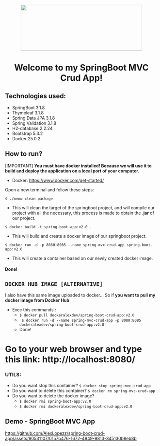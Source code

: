 <p align="center">
 <img src="https://github.com/AlexLopezz/spring-boot-crud-app/assets/90531107/389850c3-c739-4958-b1c6-d1690f915783" style="display:block; margin:auto;" width="400" height="150">
</p>

<h1 align="center">Welcome to my SpringBoot MVC Crud App!</h1>

## Technologies used:
* SpringBoot 3.1.8
* Thymeleaf 3.1.8
* Spring Data JPA 3.1.8
* Spring Validation 3.1.8
* H2-database 2.2.24
* Bootstrap 5.3.2
* Docker 25.0.2


## How to run?
[IMPORTANT] **You must have docker installed! Because we will use it to build and deploy the application on a local port of your computer.**
* Docker: https://www.docker.com/get-started/

Open a new terminal and follow these steps:

``` $ ./mvnw clean package ```
- This will clean the target of the springboot project, and will compile our project with all the necessary, this process is made to obtain the **.jar** of our project.

``` $ docker build -t spring-boot-app:v2.0 .  ```
- This will build and create a docker image of our springboot project.

``` $ docker run -d -p 8080:8085 --name spring-mvc-crud-app spring-boot-app:v2.0 ```
- This will create a container based on our newly created docker image.

#### Done!

## `DOCKER HUB IMAGE [ALTERNATIVE]` 
I also have this same image uploaded to docker... So if **you want to pull my docker image from Docker Hub** 

* Exec this commands :
  * ``` $ docker pull dockeralexdev/spring-boot-crud-app:v2.0 ```
  * ``` $ docker run -d --name spring-mvc-crud-app -p 8080:8085 dockeralexdev/spring-boot-crud-app:v2.0```
  * Done!


# Go to your web browser and type this link:  http://localhost:8080/
### UTILS: 
* Do you want stop this container? ``` $ docker stop spring-mvc-crud-app  ```
* Do you want to delete this container? ``` $ docker rm spring-mvc-crud-app ```
* Do you want to delete the docker image?
  * ``` $ docker rmi spring-boot-app:v2.0 ```
  * ``` $ docker rmi dockeralexdev/spring-boot-crud-app:v2.0 ```

## Demo - SpringBoot MVC App
https://github.com/AlexLopezz/spring-boot-crud-app/assets/90531107/0157b476-1672-4849-9813-345130b8eb8b


